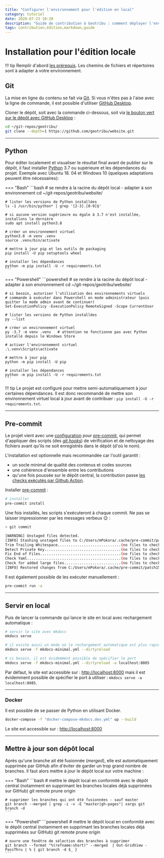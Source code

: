 ```yaml
---
title: "Configurer l'environnement pour l'édition en local"
category: tutoriel
date: 2020-07-23 10:20
description: "Guide de contribution à Geotribu : comment déployer l'environnment local idéal pour la contribuer."
tags: contribution,édition,markdown,guide
---
```


# Installation pour l'édition locale

!!! tip
    Remplir d'abord [les prérequis](../../requirements).
    Les chemins de fichiers et répertoires sont à adapter à votre environnement.

## Git

La mise en ligne du contenu se fait via [Git]. Si vous n'êtes pas à l'aise avec la ligne de commande, il est possible d'utiliser [GitHub Desktop].

Cloner le dépôt, soit avec la commande ci-dessous, soit via [le bouton vert sur le dépôt avec GitHub Desktop](https://github.com/geotribu/website) :

```bash
cd ~/git-repos/geotribu/
git clone --depth=1 https://github.com/geotribu/website.git
```

----

## Python

Pour éditer localement et visualiser le résultat final avant de publier sur le dépôt, il faut installer [Python] 3.7 ou supérieure et les dépendances du projet. Exemple avec Ubuntu 18. 04 et Windows 10 (quelques adaptations peuvent être nécessaires):

<!-- markdownlint-disable MD046 -->
=== "Bash"
    ```bash
    # se rendre à la racine du dépôt local - adapter à son environnement
    cd ~/git-repos/geotribu/website/

    # lister les versions de Python installées
    ls -1 /usr/bin/python* | grep '[2-3].[0-9]$'

    # si aucune version supérieure ou égale à 3.7 n'est installée, installons la dernière
    sudo apt install python3.8

    # créer un environnement virtuel
    python3.8 -m venv .venv
    source .venv/bin/activate

    # mettre à jour pip et les outils de packaging
    pip install -U pip setuptools wheel

    # installer les dépendances
    python -m pip install -U -r requirements.txt
    ```

=== "Powershell"
    ```powershell
    # se rendre à la racine du dépôt local - adapter à son environnement
    cd ~/git-repos/geotribu/website/

    # si besoin, autoriser l'utilisation des environnements virtuels
    # commande à exécuter dans Powershell en mode administrateur (puis quitter le mode admin avant de continuer)
    Set-ExecutionPolicy -ExecutionPolicy RemoteSigned -Scope CurrentUser

    # lister les versions de Python installées
    py --list

    # créer un environnement virtuel
    py -3.7 -m venv .venv   # attention ne fonctionne pas avec Python installé depuis le Windows Store

    # activer l'environnement virtuel
    .\.venv\Scripts\activate

    # mettre à jour pip
    python -m pip install -U pip

    # installer les dépendances
    python -m pip install -U -r requirements.txt
    ```
<!-- markdownlint-enable MD046 -->

!!! tip
    Le projet est configuré pour mettre semi-automatiquement à jour certaines dépendances. Il est donc recommandé de  mettre son environnement virtuel local à jour avant de contribuer : `pip install -U -r requirements.txt`.

----

## Pre-commit

Le projet vient avec une [configuration](https://github.com/geotribu/website/blob/master/.pre-commit-config.yaml) pour [pre-commit], qui permet d'appliquer des scripts (des [_git hooks_](https://git-scm.com/book/fr/v2/Personnalisation-de-Git-Crochets-Git)) de vérification et de nettoyage des fichiers avant qu'ils ne soit enregistrés dans le dépôt (d'où le nom).

L'installation est optionnelle mais recommandée car l'outil garantit :

- un socle minimal de qualité des contenus et codes sources
- une cohérence d'ensemble entre les contributions
- qu'une fois poussée sur le dépôt central, la contribution passe [les checks exécutés par Github Action](https://github.com/geotribu/website/actions?query=workflow%3A%22Code+Rules+Checker%22).

Installer [pre-commit] :

```bash
# installer
pre-commit install
```

Une fois installés, les scripts s'exécuteront à chaque commit. Ne pas se laisser impressionner par les messages verbeux :wink: :

```bash
> git commit

[WARNING] Unstaged files detected.
[INFO] Stashing unstaged files to C:/Users/mPokora/.cache/pre-commit/patch1588143245.
Trim Trailing Whitespace.............................(no files to check)Skipped
Detect Private Key...................................(no files to check)Skipped
Fix End of Files.....................................(no files to check)Skipped
Check Yaml...........................................(no files to check)Skipped
Check for added large files..........................(no files to check)Skipped
[INFO] Restored changes from C:/Users/mPokora/.cache/pre-commit/patch1588143245.
```

Il est également possible de les exécuter manuellement :

```bash
pre-commit run -a
```

----

## Servir en local

Puis de lancer la commande qui lance le site en local avec rechargement automatique :

```bash
# servir le site avec mkdocs
mkdocs serve

# il existe aussi un mode où le rechargement automatique est plus rapide mais ne concerne que la page modifiée
mkdocs serve -f mkdocs-minimal.yml --dirtyreload

# si besoin, il est évidemment possible de spécifier le port
mkdocs serve -f mkdocs-minimal.yml --dirtyreload -a localhost:8085
```

Par défaut, le site est accessible sur : <http://localhost:8000> mais il est évidemment possible de spécifier le port à utiliser : `mkdocs serve -a localhost:8085`.

----

### Docker

Il est possible de se passer de Python en utilisant Docker.

```bash
docker-compose -f "docker-compose-mkdocs.dev.yml" up --build
```

Le site est accessible sur : <http://localhost:8000>

----

## Mettre à jour son dépôt local

Après qu'une branche ait été fusionnée (*merged*), elle est automatiquement supprimée par GitHub afin d'éviter de garder un trop grand nombre de branches. Il faut alors mettre à jour le dépôt local sur votre machine :

<!-- markdownlint-disable MD046 -->
=== "Bash"
    ```bash
    # mettre le dépôt local en conformité avec le dépôt central (notamment en supprimant les branches locales déjà supprimées sur GitHub)
    git remote prune origin

    # supprimer les branches qui ont été fusionnées - sauf master
    git branch --merged | grep -i -v -E "master|gh-pages"| xargs git branch -d
    ```

=== "Powershell"
    ```powershell
    # mettre le dépôt local en conformité avec le dépôt central (notamment en supprimant les branches locales déjà supprimées sur GitHub)
    git remote prune origin

    # ouvre une fenêtre de sélection des branches à supprimer
    git branch --format "%(refname:short)" --merged  | Out-GridView -PassThru | % { git branch -d $_ }
    ```
<!-- markdownlint-enable MD046 -->

<!-- Hyperlinks reference -->
[Git]: https://git-scm.com/download/
[GitHub Desktop]: https://desktop.github.com/
[GitHub]: https://help.github.com/en/github/writing-on-github
[markdown]: https://fr.wikipedia.org/wiki/Markdown
[MkDocs / Material]: https://squidfunk.github.io/mkdocs-material/specimen/
[pre-commit]: https://pre-commit.com/
[Python]: https://docs.python.org/fr/3/tutorial/
[StackEdit]: https://stackedit.io/
[Visual Studio Code]: https://github.com/DavidAnson/vscode-markdownlint#intro
